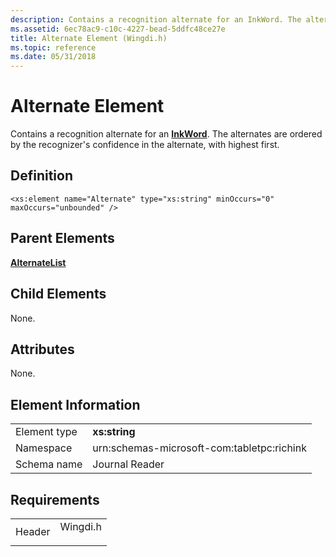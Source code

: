 ```yaml
---
description: Contains a recognition alternate for an InkWord. The alternates are ordered by the recognizer's confidence in the alternate, with highest first.
ms.assetid: 6ec78ac9-c10c-4227-bead-5ddfc48ce27e
title: Alternate Element (Wingdi.h)
ms.topic: reference
ms.date: 05/31/2018
---
```


# Alternate Element

Contains a recognition alternate for an [**InkWord**](inkword-element.md). The alternates are ordered by the recognizer's confidence in the alternate, with highest first.

## Definition

``` syntax
<xs:element name="Alternate" type="xs:string" minOccurs="0" maxOccurs="unbounded" />
```

## Parent Elements

[**AlternateList**](alternatelist-element.md)

## Child Elements

None.

## Attributes

None.

## Element Information



|              |                                            |
|--------------|--------------------------------------------|
| Element type | **xs:string**                              |
| Namespace    | urn:schemas-microsoft-com:tabletpc:richink |
| Schema name  | Journal Reader                             |



 

## Requirements



|                   |                                                                                     |
|-------------------|-------------------------------------------------------------------------------------|
| Header<br/> | <dl> <dt>Wingdi.h</dt> </dl> |



 

 





